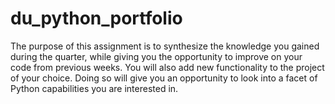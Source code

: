 # du_python_portfolio
The purpose of this assignment is to synthesize the knowledge you gained during the quarter, while giving you the opportunity to improve on your code from previous weeks. You will also add new functionality to the project of your choice. Doing so will give you an opportunity to look into a facet of Python capabilities you are interested in.
